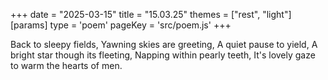 +++
date = "2025-03-15"
title = "15.03.25"
themes = ["rest", "light"]
[params]
  type = 'poem'
  pageKey = 'src/poem.js'
+++

Back to sleepy fields,
Yawning skies are greeting,
A quiet pause to yield,
A bright star though its fleeting,
Napping within pearly teeth,
It's lovely gaze to warm the hearts of men.

